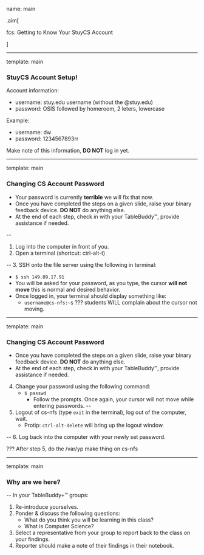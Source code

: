 name: main

.aim[<div>
  fcs: Getting to Know Your StuyCS Account
  </div>]

---
template: main

### StuyCS Account Setup!
Account information:
* username: stuy.edu username (without the @stuy.edu)
* password: OSIS followed by homeroom, 2 leters, lowercase

Example:
* username: dw
* password: 1234567893rr

Make note of this information, __DO NOT__ log in yet.

---
template: main

### Changing CS Account Password
- Your password is currently __terrible__ we will fix that now.
- Once you have completed the steps on a given slide, raise your binary feedback device. __DO NOT__ do anything else.
- At the end of each step, check in with your TableBuddy™, provide assistance if needed.

--

1. Log into the computer in front of you.
2. Open a terminal (shortcut: ctrl-alt-t)

--
3. SSH onto the file server using the following in terminal:
   * `$ ssh 149.89.17.91`
   * You will be asked for your password, as you type, the cursor __will not move__ this is normal and desired behavior.
   * Once logged in, your terminal should display something like:
     - `username@cs-nfs:~$`
???
students WILL complain about the cursor not moving.

---
template: main

### Changing CS Account Password
- Once you have completed the steps on a given slide, raise your binary feedback device. __DO NOT__ do anything else.
- At the end of each step, check in with your TableBuddy™, provide assistance if needed.

4. Change your password using the following command:
   * `$ passwd`
     - Follow the prompts. Once again, your cursor will not move while entering passwords.
--
5. Logout of cs-nfs (type `exit` in the terminal), log out of the computer, wait.
   * Protip: `ctrl-alt-delete` will bring up the logout window.

--
6. Log back into the computer with your newly set password.

???
After step 5, do the /var/yp make thing on cs-nfs

---
template: main

### Why are we here?

--
In your TableBuddy+™ groups:
1. Re-introduce yourselves.
2. Ponder & discuss the following questions:
   - What do you think you will be learning in this class?
   - What is Computer Science?
3. Select a representative from your group to report back to the class on your findings.
4. Reporter should make a note of their findings in their notebook.
